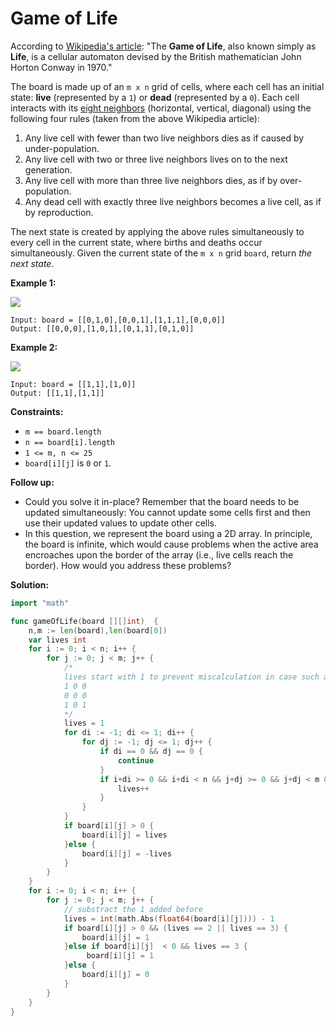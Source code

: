 # Game of Life

According to [Wikipedia's article](https://en.wikipedia.org/wiki/Conway%27s_Game_of_Life): "The  **Game of Life**, also known simply as  **Life**, is a cellular automaton devised by the British mathematician John Horton Conway in 1970."

The board is made up of an  `m x n`  grid of cells, where each cell has an initial state:  **live**  (represented by a  `1`) or  **dead**  (represented by a  `0`). Each cell interacts with its  [eight neighbors](https://en.wikipedia.org/wiki/Moore_neighborhood)  (horizontal, vertical, diagonal) using the following four rules (taken from the above Wikipedia article):

1.  Any live cell with fewer than two live neighbors dies as if caused by under-population.
2.  Any live cell with two or three live neighbors lives on to the next generation.
3.  Any live cell with more than three live neighbors dies, as if by over-population.
4.  Any dead cell with exactly three live neighbors becomes a live cell, as if by reproduction.

The next state is created by applying the above rules simultaneously to every cell in the current state, where births and deaths occur simultaneously. Given the current state of the  `m x n`  grid  `board`, return  _the next state_.

**Example 1:**

![](https://assets.leetcode.com/uploads/2020/12/26/grid1.jpg)

	Input: board = [[0,1,0],[0,0,1],[1,1,1],[0,0,0]]
	Output: [[0,0,0],[1,0,1],[0,1,1],[0,1,0]]

**Example 2:**

![](https://assets.leetcode.com/uploads/2020/12/26/grid2.jpg)

	Input: board = [[1,1],[1,0]]
	Output: [[1,1],[1,1]]

**Constraints:**

-   `m == board.length`
-   `n == board[i].length`
-   `1 <= m, n <= 25`
-   `board[i][j]`  is  `0`  or  `1`.

**Follow up:**

-   Could you solve it in-place? Remember that the board needs to be updated simultaneously: You cannot update some cells first and then use their updated values to update other cells.
-   In this question, we represent the board using a 2D array. In principle, the board is infinite, which would cause problems when the active area encroaches upon the border of the array (i.e., live cells reach the border). How would you address these problems?

**Solution:**

```go
import "math"

func gameOfLife(board [][]int)  {
    n,m := len(board),len(board[0])
    var lives int
    for i := 0; i < n; i++ {
        for j := 0; j < m; j++ {
            /*
            lives start with 1 to prevent miscalculation in case such as at (1,0) in
            1 0 0
            0 0 0
            1 0 1
            */
            lives = 1
            for di := -1; di <= 1; di++ {
                for dj := -1; dj <= 1; dj++ {
                    if di == 0 && dj == 0 {
                        continue
                    }
                    if i+di >= 0 && i+di < n && j+dj >= 0 && j+dj < m && board[i+di][j+dj] > 0 {
                        lives++
                    }
                }
            }
            if board[i][j] > 0 {
                board[i][j] = lives    
            }else {
                board[i][j] = -lives
            }
        }
    }
    for i := 0; i < n; i++ {
        for j := 0; j < m; j++ {
            // substract the 1 added before
            lives = int(math.Abs(float64(board[i][j]))) - 1
            if board[i][j] > 0 && (lives == 2 || lives == 3) {
                board[i][j] = 1
            }else if board[i][j]  < 0 && lives == 3 {
                 board[i][j] = 1
            }else {
                board[i][j] = 0
            }
        }
    }
}
```